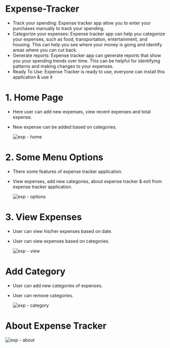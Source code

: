 # Expense-Tracker
- Track your spending: Expense tracker app allow you to enter your purchases manually to track your
spending.
- Categorize your expenses: Expense tracker app can help you categorize your expenses, such as food,
transportation, entertainment, and housing. This can help you see where your money is going and
identify areas where you can cut back.
- Generate reports: Expense tracker app can generate reports that show you your spending trends over
time. This can be helpful for identifying patterns and making changes to your expenses.
- Ready To Use: Expense Tracker is ready to use, everyone can install this application & use it

# 1. Home Page 
- Here user can add new expenses, view recent expenses and total expense.
- New expense can be added based on categories.

  ![exp - home](https://github.com/DeepakBhallavi1/Expense-Tracker/assets/111530825/3e7f6928-1f70-4484-b476-c992b6c905cf)



# 2. Some Menu Options
- There some features of expense tracker application.
- View expenses, add new categories, about expense tracker & exit from expense tracker application.
  
  ![exp - options](https://github.com/DeepakBhallavi1/Expense-Tracker/assets/111530825/904aed76-cce1-4eac-b3bb-6873fbb00f7b)

# 3. View Expenses
- User can view his/her expenses based on date.
- User can view expenses based on categories.

  ![exp - view](https://github.com/DeepakBhallavi1/Expense-Tracker/assets/111530825/2708ed70-689a-4cb2-be4f-1348787d903e)

# Add Category
- User can add new categories of expenses.
- User can remove categories.
  
  ![exp - category](https://github.com/DeepakBhallavi1/Expense-Tracker/assets/111530825/050cd84d-e850-4e7d-827c-5774914118f4)

# About Expense Tracker

  ![exp - about](https://github.com/DeepakBhallavi1/Expense-Tracker/assets/111530825/9bba8719-cd8f-4491-93d3-3ab23d996913)


  
